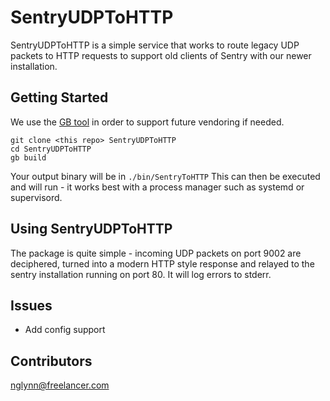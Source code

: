 # SentryUDPToHTTP #
SentryUDPToHTTP is a simple service that works to route legacy UDP packets to
HTTP requests to support old clients of Sentry with our newer installation.

## Getting Started ##
We use the [GB tool](https://getgb.io/) in order to support future vendoring if needed.
```
git clone <this repo> SentryUDPToHTTP
cd SentryUDPToHTTP
gb build
```
Your output binary will be in ``` ./bin/SentryToHTTP ```
This can then be executed and will run - it works best with a process manager
such as systemd or supervisord.

## Using SentryUDPToHTTP ##
The package is quite simple - incoming UDP packets on port 9002 are deciphered,
turned into a modern HTTP style response and relayed to the sentry installation
running on port 80.
It will log errors to stderr.

## Issues ##
 * Add config support

## Contributors ##
nglynn@freelancer.com
